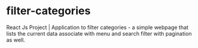 # filter-categories
 React Js Project | Application to filter categories - a simple webpage that lists the current data associate with menu and search filter with pagination as well.
